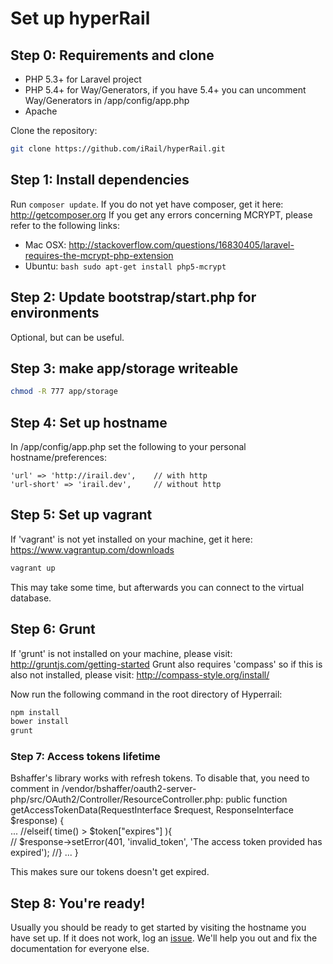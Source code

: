 # Set up hyperRail

## Step 0: Requirements and clone

* PHP 5.3+ for Laravel project
* PHP 5.4+ for Way/Generators, if you have 5.4+ you can uncomment Way/Generators in /app/config/app.php
* Apache

Clone the repository:

```bash
git clone https://github.com/iRail/hyperRail.git
```

## Step 1: Install dependencies

Run `composer update`. If you do not yet have composer, get it here: http://getcomposer.org
If you get any errors concerning MCRYPT, please refer to the following links:

* Mac OSX: http://stackoverflow.com/questions/16830405/laravel-requires-the-mcrypt-php-extension
* Ubuntu: ```bash
			sudo apt-get install php5-mcrypt
			```


## Step 2: Update bootstrap/start.php for environments

Optional, but can be useful.

## Step 3: make app/storage writeable

```bash
chmod -R 777 app/storage
```

## Step 4: Set up hostname

In /app/config/app.php set the following to your personal hostname/preferences:

	'url' => 'http://irail.dev',    // with http
   	'url-short' => 'irail.dev',     // without http

## Step 5: Set up vagrant

If 'vagrant' is not yet installed on your machine, get it here: https://www.vagrantup.com/downloads

```bash
vagrant up
```
This may take some time, but afterwards you can connect to the virtual database.

## Step 6: Grunt
If 'grunt' is not installed on your machine, please visit: http://gruntjs.com/getting-started
Grunt also requires 'compass' so if this is also not installed, please visit: http://compass-style.org/install/

Now run the following command in the root directory of Hyperrail:

```bash
npm install
bower install
grunt 
```

### Step 7: Access tokens lifetime

Bshaffer's library works with refresh tokens. To disable that, you need to comment in /vendor/bshaffer/oauth2-server-php/src/OAuth2/Controller/ResourceController.php:
public function getAccessTokenData(RequestInterface $request, ResponseInterface $response)
{		
	...
	//elseif( time() > $token["expires"] ){             
    //    $response->setError(401, 'invalid_token', 'The access token provided has expired');
    //}
    ...
}	

This makes sure our tokens doesn't get expired.

## Step 8: You're ready!

Usually you should be ready to get started by visiting the hostname you have set up. If it does not work, log an [issue](https://github.com/iRail/hyperRail/issues/new). We'll help you out and fix the documentation for everyone else.
